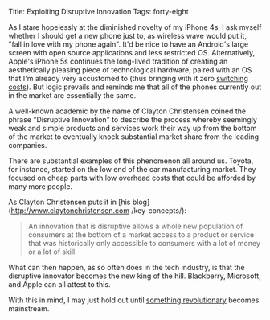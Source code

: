 Title: Exploiting Disruptive Innovation
Tags: forty-eight

As I stare hopelessly at the diminished novelty of my iPhone 4s, I ask myself
whether I should get a new phone just to, as wireless wave would put it, "fall
in love with my phone again". It'd be nice to have an Android's large screen
with open source applications and less restricted OS. Alternatively, Apple's
iPhone 5s continues the long-lived tradition of creating an aesthetically
pleasing piece of technological hardware, paired with an OS that I'm already
very accustomed to (thus bringing with it zero [switching
costs](http://en.wikipedia.org/wiki/Switching_barriers)). But logic prevails
and reminds me that all of the phones currently out in the market are
essentially the same.



A well-known academic by the name of Clayton Christensen coined the phrase
"Disruptive Innovation" to describe the process whereby seemingly weak and
simple products and services work their way up from the bottom of the market
to eventually knock substantial market share from the leading companies.



There are substantial examples of this phenomenon all around us. Toyota, for
instance, started on the low end of the car manufacturing market. They focused
on cheap parts with low overhead costs that could be afforded by many more
people.



As Clayton Christensen puts it in [his blog](http://www.claytonchristensen.com
/key-concepts/):

> An innovation that is disruptive allows a whole new population of consumers
at the bottom of a market access to a product or service that was historically
only accessible to consumers with a lot of money or a lot of skill.

What can then happen, as so often does in the tech industry, is that the
disruptive innovator becomes the new king of the hill. Blackberry, Microsoft,
and Apple can all attest to this.

With this in mind, I may just hold out until [something
revolutionary](http://www.ubuntu.com/phone) becomes mainstream.
















